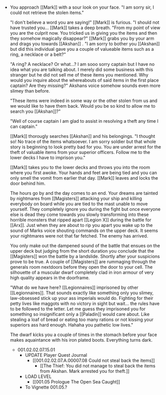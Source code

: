 - You approach [[Mark]] with a sour look on your face. "I am sorry sir, I could not retrieve the stolen items."
  
  "I don't believe a word you are saying!" [[Mark]] is furious. "I should not have trusted you... [[Mark]] takes a deep breath. "From my point of view you are the culprit now. You tricked us in giving you the items and then they somehow magically disappear?" [[Mark]] grabs you by your arm and drags you towards [[Akshan]] . "I am sorry to bother you [[Akshan]] but did this individual gave you a couple of valueable items such as a ring, a necklace or a belt?"
  
  "A ring? A necklace? Or what...? I am sooo sorry captain but I have no idea what you are talking about. I merely did some business with this stranger but he did not sell me of these items you mentioned. Why would you inquire about the whereabouts of said items in the first place captain? Are they missing?" Akshans voice somehow sounds even more slimey than before.
  
  "These items were indeed in some way or the other stolen from us and we would like to have them back. Would you be so kind to allow me to search you [[Akshan]]?"
  
  "Well of course captain I am glad to assist in resolving a theft any time I can captain."
  
  [[Mark]] thorougly searches [[Akshan]] and his belongings. "I thought so! No trace of the items whatsoever. I am sorry soldier but that whole story is beginning to look pretty bad for you. You are under arrest for the theft of valuable items from your superior officers. Follow me to the lower decks I have to imprison you."
  
  [[Mark]] takes you to the lower decks and throws you into the room where you first awoke. Your hands and feet are being tied and you can only smell the vomit from earlier that day. [[Mark]] leaves and locks the door behind him. 
  
  The hours go by and the day comes to an end. Your dreams are tainted by nightmares from [[Magisters]] attacking your ship and killing everybody on board while you are tied to the mast unable to move yourself. They completely ignore you during the fight but once everyone else is dead they come towards you slowly transforming into these horrible monsters that ripped apart [[Legion X]] during the battle for [[Arx]]. Just when they are about to rip you apart you wake up to the sound of Marks voice shouting commands on the upper deck. It seems your nightmares were not that far fetched. The enemy has arrived.
  
  You only make out the dampened sound of the battle that ensues on the upper deck but judging from the short duration you conclude that the [[Magisters]] won the battle by a landslide. Shortly after your suspicions prove to be true. A couple of [[Magisters]] are rummaging through the generals room nextdoors before they open the door to your cell. The silhouette of a muscular dwarf completely clad in iron armour of very high quality appears in the doorframe.
  
  "What do we have here? [[Legionnaires]] imprisoned by other [[Legionnaires]]. That sounds exactly like something only you slimey, law-obsessed stick up your ass imperials would do. Fighting for their petty lives like maggots with no victory in sight but wait... the rules have to be followed to the letter. Let me guess they imprisoned you for something so insignificant only a [[Paladin]] would care about. Like stealing a loaf of bread or eating too many rations or not kissing your superiors ass hard enough. Hahaha you pathetic low lives." 
  
  The dwarf kicks you a couple of times in the stomach before your face makes aquaintance with his iron plated boots. Everything turns dark.
	- 001.02.02.07.15.01
		- UPDATE Player Quest Journal
			- [[001.02.02.07.A.00007.08 Could not steal back the items]]
				- [[The Thief: You did not manage to steal back the items from Akshan. Mark arrested you for theft.]]
		- LOAD LEVEL
			- [[001.05 Prologue The Open Sea Caught]]
		- To Vignette 001.05.?